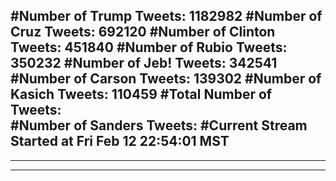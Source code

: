 #Number of Trump Tweets: 1182982
#Number of Cruz Tweets: 692120
#Number of Clinton Tweets: 451840
#Number of Rubio Tweets: 350232
#Number of Jeb! Tweets: 342541
#Number of Carson Tweets: 139302
#Number of Kasich Tweets: 110459
#Total Number of Tweets:  
#Number of Sanders Tweets: 
#Current Stream Started at Fri Feb 12 22:54:01 MST
---
---
---
